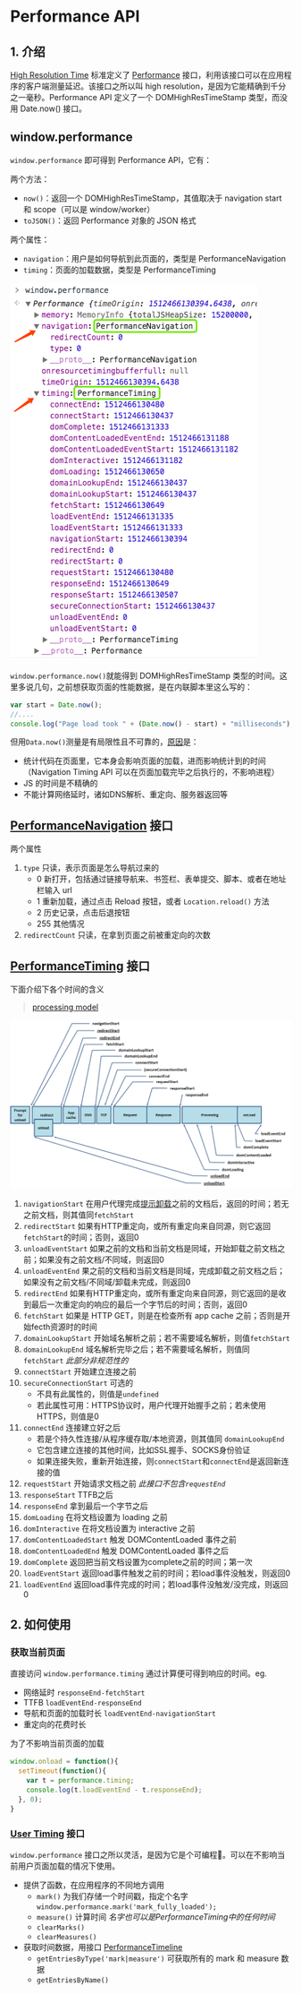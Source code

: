 # Performance API

## 1. 介绍

[High Resolution Time](https://www.w3.org/TR/hr-time/) 标准定义了 [Performance](https://developer.mozilla.org/zh-CN/docs/Web/API/Performance) 接口，利用该接口可以在应用程序的客户端测量延迟。该接口之所以叫 high resolution，是因为它能精确到千分之一毫秒。Performance API 定义了一个 DOMHighResTimeStamp 类型，而没用 Date.now() 接口。


## window.performance

`window.performance` 即可得到 Performance API，它有：

两个方法：
- `now()`：返回一个 DOMHighResTimeStamp，其值取决于 navigation start 和 scope（可以是 window/worker）
- `toJSON()`：返回 Performance 对象的 JSON 格式

两个属性：
- `navigation`：用户是如何导航到此页面的，类型是 PerformanceNavigation
- `timing`：页面的加载数据，类型是 PerformanceTiming

![](../imgs/20171205-performance-api.png)


`window.performance.now()`就能得到 DOMHighResTimeStamp 类型的时间。这里多说几句，之前想获取页面的性能数据，是在内联脚本里这么写的：
```javascript
var start = Date.now();
//....
console.log("Page load took " + (Date.now() - start) + "milliseconds");
```
但用`Data.now()`测量是有局限性且不可靠的，[原因](https://www.html5rocks.com/en/tutorials/webperformance/basics/)是：
- 统计代码在页面里，它本身会影响页面的加载，进而影响统计到的时间（Navigation Timing API 可以在页面加载完毕之后执行的，不影响进程）
- JS 的时间是不精确的
- 不能计算网络延时，诸如DNS解析、重定向、服务器返回等


## [PerformanceNavigation](https://www.w3.org/TR/navigation-timing/#performancenavigation) 接口

两个属性
1. `type` 只读，表示页面是怎么导航过来的
    - 0 新打开，包括通过链接导航来、书签栏、表单提交、脚本、或者在地址栏输入 url
    - 1 重新加载，通过点击 Reload 按钮，或者 `Location.reload()` 方法
    - 2 历史记录，点击后退按钮
    - 255 其他情况
2. `redirectCount` 只读，在拿到页面之前被重定向的次数


## [PerformanceTiming](https://www.w3.org/TR/navigation-timing/#sec-navigation-timing-interface) 接口

下面介绍下各个时间的含义

> [processing model](https://www.w3.org/TR/navigation-timing/#processing-model)

![](../imgs/api-timing-overview.png)

1. `navigationStart` 在用户代理完成[提示卸载](https://www.w3.org/TR/html5/browsers.html#prompt-to-unload-a-document)之前的文档后，返回的时间；若无之前文档，则其值同`fetchStart`
2. `redirectStart` 如果有HTTP重定向，或所有重定向来自同源，则它返回 `fetchStart`的时间；否则，返回0
3. `unloadEventStart` 如果之前的文档和当前文档是同域，开始卸载之前文档之前；如果没有之前文档/不同域，则返回0
4. `unloadEventEnd` 果之前的文档和当前文档是同域，完成卸载之前文档之后；如果没有之前文档/不同域/卸载未完成，则返回0
5. `redirectEnd` 如果有HTTP重定向，或所有重定向来自同源，则它返回的是收到最后一次重定向的响应的最后一个字节后的时间；否则，返回0
6. `fetchStart` 如果是 HTTP GET，则是在检查所有 app cache 之前；否则是开始fecth资源时的时间
7. `domainLookupStart` 开始域名解析之前；若不需要域名解析，则值`fetchStart`
8. `domainLookupEnd` 域名解析完毕之后；若不需要域名解析，则值同 `fetchStart`  _此部分非规范性的_
9. `connectStart` 开始建立连接之前
10. `secureConnectionStart` 可选的
    - 不具有此属性的，则值是`undefined`
    - 若此属性可用：HTTPS协议时，用户代理开始握手之前；若未使用HTTPS，则值是0
11. `connectEnd` 连接建立好之后
    - 若是个持久性连接/从程序缓存取/本地资源，则其值同 `domainLookupEnd`
    - 它包含建立连接的其他时间，比如SSL握手、SOCKS身份验证
    - 如果连接失败，重新开始连接，则`connectStart`和`connectEnd`是返回新连接的值
12. `requestStart` 开始请求文档之前 _此接口不包含`requestEnd`_
13. `responseStart` TTFB之后
14. `responseEnd` 拿到最后一个字节之后
15. `domLoading` 在将文档设置为 loading 之前
16. `domInteractive` 在将文档设置为 interactive 之前
17. `domContentLoadedStart` 触发 DOMContentLoaded 事件之前
18. `domContentLoadedEnd` 触发 DOMContentLoaded 事件之后
19. `domComplete` 返回把当前文档设置为complete之前的时间；第一次
20. `loadEventStart` 返回load事件触发之前的时间；若load事件没触发，则返回0
21. `loadEventEnd`  返回load事件完成的时间；若load事件没触发/没完成，则返回0



## 2. 如何使用
### 获取当前页面

直接访问 `window.performance.timing` 通过计算便可得到响应的时间。eg.

- 网络延时 `responseEnd-fetchStart`
- TTFB `loadEventEnd-responseEnd`
- 导航和页面的加载时长 `loadEventEnd-navigationStart`
- 重定向的花费时长

为了不影响当前页面的加载

```javascript
window.onload = function(){
  setTimeout(function(){
    var t = performance.timing;
    console.log(t.loadEventEnd - t.responseEnd);
  }, 0);
}
```

### [User Timing](https://www.w3.org/TR/user-timing/) 接口
`window.performance` 接口之所以灵活，是因为它是个可编程。可以在不影响当前用户页面加载的情况下使用。

- 提供了函数，在应用程序的不同地方调用
    - `mark()` 为我们存储一个时间戳，指定个名字  `window.performance.mark('mark_fully_loaded');`
    - `measure()` 计算时间   *名字也可以是PerformanceTiming中的任何时间*
    - `clearMarks()`
    - `clearMeasures()`
- 获取时间数据，用接口 [PerformanceTimeline](https://www.w3.org/TR/performance-timeline/#sec-performance-timeline)
    - `getEntriesByType('mark|measure')` 可获取所有的 mark 和 measure 数据
    - `getEntriesByName()`
